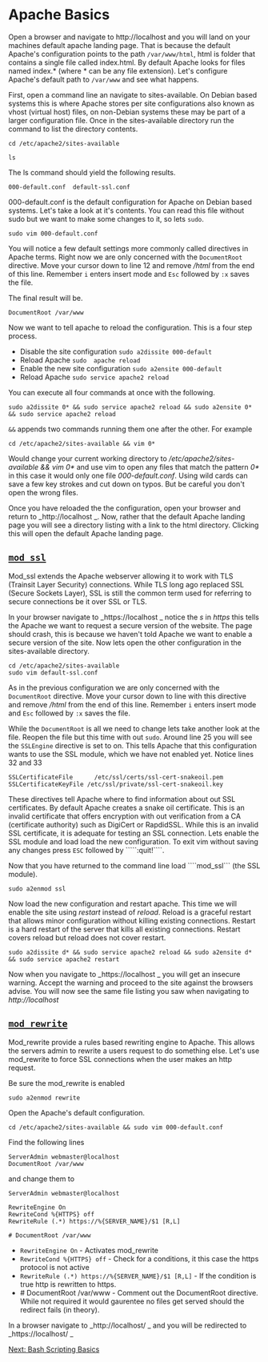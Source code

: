 # Apache Basics

Open a browser and navigate to http://localhost and you will land on your machines default apache landing page. That is because the default Apache's configuration points to the path ````/var/www/html````, html is folder that contains a single file called index.html. By default Apache looks for files named index.\* (where \* can be any file extension). Let's configure Apache's default path to ```/var/www``` and see what happens.

First, open a command line an navigate to sites-available. On Debian based systems this is where Apache stores per site configurations also known as vhost (virtual host) files, on non-Debian systems these may be part of a larger configuration file. Once in the sites-available directory run the command to list the directory contents.

````
cd /etc/apache2/sites-available

ls
````

The ls command should yield the following results.

````
000-default.conf  default-ssl.conf
````

000-default.conf is the default configuration for Apache on Debian based systems. Let's take a look at it's contents. You can read this file without sudo but we want to make some changes to it, so lets ````sudo````.

````
sudo vim 000-default.conf
````

You will notice a few default settings more commonly called directives in Apache terms. Right now we are only concerned with the ````DocumentRoot```` directive.   Move your cursor down to line 12 and remove _/html_ from the end of this line. Remember ````i```` enters insert mode and ````Esc```` followed by ````:x```` saves the file.

The final result will be.
````
DocumentRoot /var/www
````

Now we want to tell apache to reload the configuration. This is a four step process.
* Disable the site configuration ````sudo a2dissite 000-default````
* Reload Apache ````sudo  apache reload````
* Enable the new site configuration ````sudo a2ensite 000-default````
* Reload Apache ````sudo service apache2 reload````

You can execute all four commands at once with the following.
````
sudo a2dissite 0* && sudo service apache2 reload && sudo a2ensite 0* && sudo service apache2 reload
````

````&&```` appends two commands running them one after the other. For example

````
cd /etc/apache2/sites-available && vim 0*
````

Would change your current working directory to _/etc/apache2/sites-available && vim 0*_ and use vim to open any files that match the pattern _0*_ in this case it would only one file _000-default.conf_. Using wild cards can save a few key strokes and cut down on typos. But be careful you don't open the wrong files.

Once you have reloaded the the configuration, open your browser and return to _http://localhost _. Now, rather that the default Apache landing page you will see a directory listing with a link to the html directory. Clicking this will open the default Apache landing page.

## [````mod_ssl````](http://httpd.apache.org/docs/current/mod/mod_ssl.html)

Mod_ssl extends the Apache webserver allowing it to work with TLS (Trainsit Layer Security) connections. While TLS long ago replaced SSL (Secure Sockets Layer), SSL is still the common term used for referring to secure connections be it over SSL or TLS.

In your browser navigate to _https://localhost _ notice the _s_ in _https_ this tells the Apache we want to request a secure version of the website. The page should crash, this is because we haven't told Apache we want to enable a secure version of the site. Now lets open the other configuration in the sites-available directory.

````
cd /etc/apache2/sites-available
sudo vim default-ssl.conf
````

As in the  previous configuration we are only concerned with the ````DocumentRoot```` directive. Move your cursor down to line with this directive and remove _/html_ from the end of this line. Remember ````i```` enters insert mode and ````Esc```` followed by ````:x```` saves the file.

 While the ````DocumentRoot```` is all we need to change lets take another look at the file. Reopen the file but this time with out ````sudo````. Around line 25 you will see the ````SSLEngine```` directive is set to on. This tells Apache that this configuration wants to use the SSL module, which we have not enabled yet.
Notice lines 32 and 33

````
SSLCertificateFile      /etc/ssl/certs/ssl-cert-snakeoil.pem
SSLCertificateKeyFile /etc/ssl/private/ssl-cert-snakeoil.key
````

These directives tell Apache where to find information about out SSL certificates. By default Apache creates a snake oil certificate. This is an invalid certificate that offers encryption with out verification from a CA (certificate authority) such as DigiCert or RapdidSSL. While this is an invalid SSL certificate, it is adequate for testing an SSL connection. Lets enable the SSL module and load load the new configuration. To exit vim without saving any changes press ````ESC```` followed by `````:quit!````.

Now that you have returned to the command line load ````mod_ssl``` (the SSL module).

````
sudo a2enmod ssl
````

Now load the new configuration and restart apache. This time we will enable the site using _restart_ instead of _reload_. Reload is a graceful restart that allows minor configuration without killing existing connections. Restart is a hard restart of the server that kills all existing connections. Restart covers reload but reload does not cover restart.

````
sudo a2dissite d* && sudo service apache2 reload && sudo a2ensite d* && sudo service apache2 restart
````

Now when you navigate to _https://localhost _ you will get an insecure warning. Accept the warning and proceed to the site against the browsers advise. You will now see the same file listing you saw when navigating to _http://localhost_

## [````mod_rewrite````](http://httpd.apache.org/docs/current/mod/mod_rewrite.html)

Mod_rewrite provide a rules based rewriting engine to Apache. This allows the servers admin to rewrite a users request to do something else. Let's use mod_rewrite to force SSL connections when the user makes an http request.

Be sure the mod_rewrite is enabled

````
sudo a2enmod rewrite
````

Open the Apache's default configuration.

````
cd /etc/apache2/sites-available && sudo vim 000-default.conf
````

Find the following lines

````
ServerAdmin webmaster@localhost
DocumentRoot /var/www
````

and change them to

````
ServerAdmin webmaster@localhost

RewriteEngine On
RewriteCond %{HTTPS} off
RewriteRule (.*) https://%{SERVER_NAME}/$1 [R,L]

# DocumentRoot /var/www
````
* ````RewriteEngine On```` - Activates mod_rewrite
* ````RewriteCond %{HTTPS} off```` - Check for a conditions, it this case the https protocol is not active
* ````RewriteRule (.*) https://%{SERVER_NAME}/$1 [R,L]```` - If the condition is true http is rewritten to https.
* \# DocumentRoot /var/www - Comment out the DocumentRoot directive. While not required it would gaurentee no files get served should the redirect fails (in theory).


In a browser navigate to _http://localhost/ _ and you will be redirected to
_https://localhost/ _

[Next: Bash Scripting Basics](07-Git.md)
